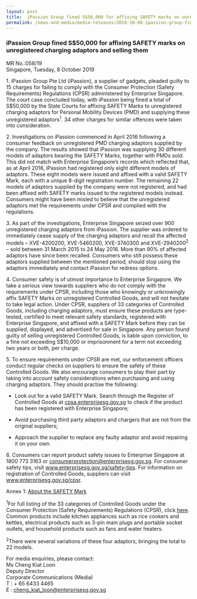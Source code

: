 ```yaml
---
layout: post
title:  iPassion Group fined S$50,000 for affixing SAFETY marks on unregistered charging adaptors and selling them
permalink: /news-and-media/media-releases/2019-10-08-ipassion-group-fined-50000-for-affixing-safety-marks-on-unregistered-charging-adaptors-and-selling-them
---
```

### iPassion Group fined S$50,000 for affixing SAFETY marks on unregistered charging adaptors and selling them

MR No.:058/19<br>
Singapore, Tuesday, 8 October 2019

1\. iPassion Group Pte Ltd (iPassion), a supplier of gadgets, pleaded guilty to 15 charges for failing to comply with the Consumer Protection (Safety Requirements) Regulations (CPSR) administered by Enterprise Singapore. The court case concluded today, with iPassion being fined a total of S$50,000 by the State Courts for affixing SAFETY Marks to unregistered charging adaptors for Personal Mobility Devices (PMD) and supplying these unregistered adaptors<sup>1</sup>. 34 other charges for similar offences were taken into consideration.

2\. Investigations on iPassion commenced in April 2016 following a consumer feedback on unregistered PMD charging adaptors supplied by the company. The results showed that iPassion was supplying 30 different models of adaptors bearing the SAFETY Marks, together with PMDs sold. This did not match with Enterprise Singapore’s records which reflected that, as at April 2016, iPassion had registered only eight different models of adaptors. These eight models were issued and affixed with a valid SAFETY Mark, each with a unique 8-digit registration number. The remaining 22 models of adaptors supplied by the company were not registered, and had been affixed with SAFETY marks issued to the registered models instead. Consumers might have been misled to believe that the unregistered adaptors met the requirements under CPSR and complied with the regulations.

3\. As part of the investigations, Enterprise Singapore seized over 900 unregistered charging adaptors from iPassion. The supplier was ordered to immediately cease supply of the charging adaptors and recall the affected models – XVE-4200200, XVE-5460200, XVE-3740300 and XVE-2940200<sup>2</sup> – sold between 31 March 2015 to 24 May 2016. More than 90% of affected adaptors have since been recalled. Consumers who still possess these adaptors supplied between the mentioned period, should stop using the adaptors immediately and contact iPassion for redress options.

4\. Consumer safety is of utmost importance to Enterprise Singapore. We take a serious view towards suppliers who do not comply with the requirements under CPSR, including those who knowingly or unknowingly affix SAFETY Marks on unregistered Controlled Goods, and will not hesitate to take legal action. Under CPSR, suppliers of 33 categories of Controlled Goods, including charging adaptors, must ensure these products are type-tested, certified to meet relevant safety standards, registered with Enterprise Singapore, and affixed with a SAFETY Mark before they can be supplied, displayed, and advertised for sale in Singapore. Any person found guilty of selling unregistered Controlled Goods, is liable upon conviction, to a fine not exceeding S$10,000 or imprisonment for a term not exceeding two years or both, per charge.

5\. To ensure requirements under CPSR are met, our enforcement officers conduct regular checks on suppliers to ensure the safety of these Controlled Goods. We also encourage consumers to play their part by taking into account safety considerations when purchasing and using charging adaptors. They should practise the following:

* Look out for a valid SAFETY Mark. Search through the Register of Controlled Goods at <a href="https://cpsa.enterprisesg.gov.sg/">cpsa.enterprisesg.gov.sg</a> to check if the product has been registered with Enterprise Singapore;

* Avoid purchasing third party adaptors and chargers that are not from the original suppliers;

* Approach the supplier to replace any faulty adaptor and avoid repairing it on your own.

6\. Consumers can report product safety issues to Enterprise Singapore at 1800 773 3163 or <consumerprotection@enterprisesg.gov.sg>. For consumer safety tips, visit <a href="https://www.enterprisesg.gov.sg/safety-tips">www.enterprisesg.gov.sg/safety-tips</a>. For information on registration of Controlled Goods, suppliers can visit <a href="https://www.enterprisesg.gov.sg/cpsr">www.enterprisesg.gov.sg/cpsr</a>.

Annex 1: [About the SAFETY Mark](/files/media-releases/2019-10-08-annex-1-about-the-safety-mark.pdf)

<sup>1</sup>For full listing of the 33 categories of Controlled Goods under the Consumer Protection (Safety Requirements) Regulations (CPSR), click [here](https://www.enterprisesg.gov.sg/quality-standards/consumer-protection/for-suppliers/regulations-and-guidelines-for-suppliers/regulations-and-guidelines-for-suppliers/consumer-protection-safety-requirements-regulations/controlled-goods-and-their-applicable-safety-standards). Common products include kitchen appliances such as rice cookers and kettles, electrical products such as 3-pin main plugs and portable socket outlets, and household products such as fans and water heaters.

<sup>2</sup>There were several variations of these four adaptors, bringing the total to 22 models.

For media enquiries, please contact:<br>
Ms Cheng Kiat Loon<br>
Deputy Director<br>
Corporate Communications (Media)<br>
T : + 65 6433 4465<br>
E : <cheng_kiat_loon@enterprisesg.gov.sg>
